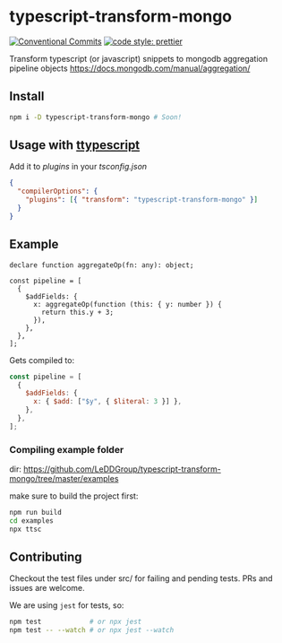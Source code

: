 # typescript-transform-mongo

[![Conventional Commits](https://img.shields.io/badge/Conventional%20Commits-1.0.0-yellow.svg)](https://conventionalcommits.org)
[![code style: prettier](https://img.shields.io/badge/code_style-prettier-ff69b4.svg?style=flat-square)](https://github.com/prettier/prettier)

Transform typescript (or javascript) snippets to mongodb aggregation pipeline objects https://docs.mongodb.com/manual/aggregation/

## Install

```sh
npm i -D typescript-transform-mongo # Soon!
```

## Usage with [ttypescript](https://github.com/cevek/ttypescript/)

Add it to _plugins_ in your _tsconfig.json_

```json
{
  "compilerOptions": {
    "plugins": [{ "transform": "typescript-transform-mongo" }]
  }
}
```

## Example

```tsx
declare function aggregateOp(fn: any): object;

const pipeline = [
  {
    $addFields: {
      x: aggregateOp(function (this: { y: number }) {
        return this.y + 3;
      }),
    },
  },
];
```

Gets compiled to:

```js
const pipeline = [
  {
    $addFields: {
      x: { $add: ["$y", { $literal: 3 }] },
    },
  },
];
```

### Compiling example folder

dir: https://github.com/LeDDGroup/typescript-transform-mongo/tree/master/examples

make sure to build the project first:

```sh
npm run build
cd examples
npx ttsc
```

## Contributing

Checkout the test files under src/ for failing and pending tests. PRs and issues are welcome.

We are using `jest` for tests, so:

```sh
npm test            # or npx jest
npm test -- --watch # or npx jest --watch
```

